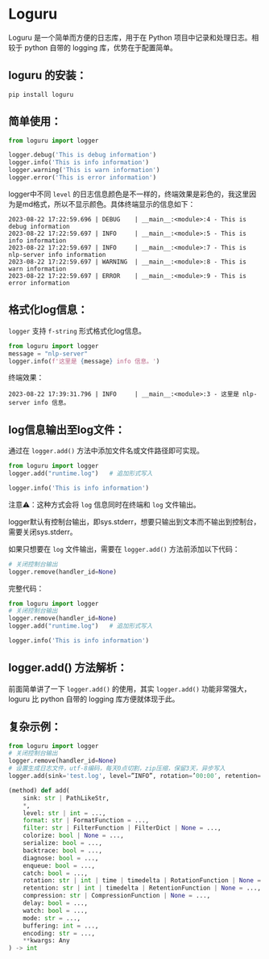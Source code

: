 # Loguru
Loguru 是一个简单而方便的日志库，用于在 Python 项目中记录和处理日志。相较于 python 自带的 logging 库，优势在于配置简单。<br>

## loguru 的安装：
```shell
pip install loguru
```

## 简单使用：
```python
from loguru import logger

logger.debug('This is debug information')
logger.info('This is info information')
logger.warning('This is warn information')
logger.error('This is error information')
```
logger中不同 `level` 的日志信息颜色是不一样的，终端效果是彩色的，我这里因为是md格式，所以不显示颜色。具体终端显示的信息如下：<br>
```shell
2023-08-22 17:22:59.696 | DEBUG    | __main__:<module>:4 - This is debug information
2023-08-22 17:22:59.697 | INFO     | __main__:<module>:5 - This is info information
2023-08-22 17:22:59.697 | INFO     | __main__:<module>:7 - This is nlp-server info information
2023-08-22 17:22:59.697 | WARNING  | __main__:<module>:8 - This is warn information
2023-08-22 17:22:59.697 | ERROR    | __main__:<module>:9 - This is error information
```

## 格式化log信息：
`logger` 支持 `f-string` 形式格式化log信息。<br>
```python
from loguru import logger
message = "nlp-server"
logger.info(f'这里是 {message} info 信息。')
```
终端效果：<br>
```shell
2023-08-22 17:39:31.796 | INFO     | __main__:<module>:3 - 这里是 nlp-server info 信息。
```

## log信息输出至log文件：
通过在 `logger.add()` 方法中添加文件名或文件路径即可实现。<br>
```python
from loguru import logger
logger.add("runtime.log")   # 追加形式写入

logger.info('This is info information')
```
注意⚠️：这种方式会将 `log` 信息同时在终端和 `log` 文件输出。<br>

logger默认有控制台输出，即sys.stderr，想要只输出到文本而不输出到控制台，需要关闭sys.stderr。<br>

如果只想要在 `log` 文件输出，需要在 `logger.add()` 方法前添加以下代码：
```python
# 关闭控制台输出
logger.remove(handler_id=None)
```
完整代码：<br>
```python
from loguru import logger
# 关闭控制台输出
logger.remove(handler_id=None)
logger.add("runtime.log")   # 追加形式写入

logger.info('This is info information')
```

## logger.add() 方法解析：
前面简单讲了一下 `logger.add()` 的使用，其实 `logger.add()` 功能非常强大，loguru 比 python 自带的 logging 库方便就体现于此。




## 复杂示例：
```python
from loguru import logger
# 关闭控制台输出
logger.remove(handler_id=None)
# 设置生成日志文件，utf-8编码，每天0点切割，zip压缩，保留3天，异步写入
logger.add(sink='test.log', level=”INFO”, rotation=’00:00′, retention=’3 days’, compression=’zip’, encoding=’utf-8′, enqueue=True)  
```


```python
(method) def add(
    sink: str | PathLikeStr,
    *,
    level: str | int = ...,
    format: str | FormatFunction = ...,
    filter: str | FilterFunction | FilterDict | None = ...,
    colorize: bool | None = ...,
    serialize: bool = ...,
    backtrace: bool = ...,
    diagnose: bool = ...,
    enqueue: bool = ...,
    catch: bool = ...,
    rotation: str | int | time | timedelta | RotationFunction | None = ...,
    retention: str | int | timedelta | RetentionFunction | None = ...,
    compression: str | CompressionFunction | None = ...,
    delay: bool = ...,
    watch: bool = ...,
    mode: str = ...,
    buffering: int = ...,
    encoding: str = ...,
    **kwargs: Any
) -> int
```
